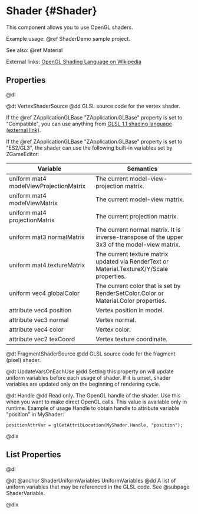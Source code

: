 # Shader {#Shader}

This component allows you to use OpenGL shaders.

Example usage: @ref ShaderDemo sample project.

See also: @ref Material

External links: [OpenGL Shading Language on Wikipedia](https://en.wikipedia.org/wiki/OpenGL_Shading_Language) 

## Properties

@dl

@dt VertexShaderSource
@dd GLSL source code for the vertex shader.

  If the @ref ZApplicationGLBase "ZApplication.GLBase" property is set to "Compatible", you can use anything from [GLSL 1.1 shading language (external link)](http://www-evasion.imag.fr/Membres/Sebastien.Barbier/Enseignement/glsl_quickref.pdf).
  
  If the @ref ZApplicationGLBase "ZApplication.GLBase" property is set to "ES2/GL3", the shader can use the following built-in variables set by ZGameEditor:

  Variable | Semantics
  ---------|----------
  uniform mat4 modelViewProjectionMatrix | The current model-view-projection matrix.
  uniform mat4 modelViewMatrix | The current model-view matrix.
  uniform mat4 projectionMatrix | The current projection matrix.
  uniform mat3 normalMatrix | The current normal matrix. It is inverse-transpose of the upper 3x3 of the model-view matrix.
  uniform mat4 textureMatrix | The current texture matrix updated via RenderText or Material.TextureX/Y/Scale properties.
  uniform vec4 globalColor | The current color that is set by RenderSetColor.Color or Material.Color properties.
  attribute vec4 position | Vertex position in model.
  attribute vec3 normal | Vertex normal.
  attribute vec4 color | Vertex color.
  attribute vec2 texCoord | Vertex texture coordinate.
  
@dt FragmentShaderSource
@dd GLSL source code for the fragment (pixel) shader.

@dt UpdateVarsOnEachUse
@dd Setting this property on will update uniform variables before each usage of shader. If it is unset, shader variables are updated only on the beginning of rendering cycle.

@dt Handle
@dd Read only. The OpenGL handle of the shader. Use this when you want to make direct OpenGL calls. This value is available only in runtime. Example of usage Handle to obtain handle to attribute variable "position" in MyShader:

    positionAttrVar = glGetAttribLocation(MyShader.Handle, "position");

@dlx

## List Properties

@dl

@dt @anchor ShaderUniformVariables UniformVariables
@dd A list of uniform variables that may be referenced in the GLSL code. See @subpage ShaderVariable.

@dlx
